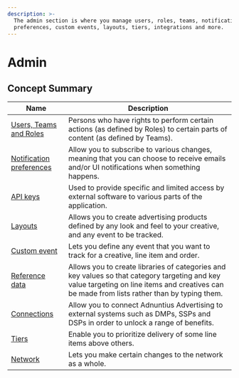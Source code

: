 ```yaml
---
description: >-
  The admin section is where you manage users, roles, teams, notification
  preferences, custom events, layouts, tiers, integrations and more.
---
```


# Admin

## Concept Summary

| Name                                                             | Description                                                                                                                                                                                   |
| ---------------------------------------------------------------- | --------------------------------------------------------------------------------------------------------------------------------------------------------------------------------------------- |
| [Users, Teams and Roles](../users/users-teams-and-roles.md)      | Persons who have rights to perform certain actions (as defined by Roles) to certain parts of content (as defined by Teams).                                                                   |
| [Notification preferences](../users/notification-preferences.md) | Allow you to subscribe to various changes, meaning that you can choose to receive emails and/or UI notifications when something happens.                                                      |
| [API keys](api-keys.md)                                          | Used to provide specific and limited access by external software to various parts of the application.                                                                                         |
| [Layouts](../design/layouts.md)                                  | Allows you to create advertising products defined by any look and feel to your creative, and any event to be tracked.                                                                         |
| [Custom event](custom-events.md)                                 | Lets you define any event that you want to track for a creative, line item and order.                                                                                                         |
| [Reference data](reference-data.md)                              | Allows you to create libraries of categories and key values so that category targeting and key value targeting on line items and creatives can be made from lists rather than by typing them. |
| [Connections](context-services.md)                               | Allow you to connect Adnuntius Advertising to external systems such as DMPs, SSPs and DSPs in order to unlock a range of benefits.                                                            |
| [Tiers](tiers.md)                                                | Enable you to prioritize delivery of some line items above others.                                                                                                                            |
| [Network](network.md)                                            | Lets you make certain changes to the network as a whole.                                                                                                                                      |
